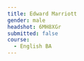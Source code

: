 ```yaml
---
title: Edward Marriott
gender: male
headshot: 6MH8XGr
submitted: false
course: 
  - English BA
---
```

